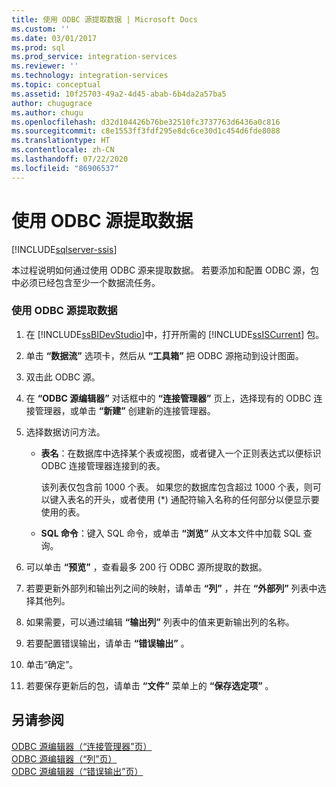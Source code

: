 ```yaml
---
title: 使用 ODBC 源提取数据 | Microsoft Docs
ms.custom: ''
ms.date: 03/01/2017
ms.prod: sql
ms.prod_service: integration-services
ms.reviewer: ''
ms.technology: integration-services
ms.topic: conceptual
ms.assetid: 10f25703-49a2-4d45-abab-6b4da2a57ba5
author: chugugrace
ms.author: chugu
ms.openlocfilehash: d32d104426b76be32510fc3737763d6436a0c816
ms.sourcegitcommit: c8e1553ff3fdf295e8dc6ce30d1c454d6fde8088
ms.translationtype: HT
ms.contentlocale: zh-CN
ms.lasthandoff: 07/22/2020
ms.locfileid: "86906537"
---
```

# <a name="extract-data-by-using-the-odbc-source"></a>使用 ODBC 源提取数据

[!INCLUDE[sqlserver-ssis](../../includes/applies-to-version/sqlserver-ssis.md)]


  本过程说明如何通过使用 ODBC 源来提取数据。 若要添加和配置 ODBC 源，包中必须已经包含至少一个数据流任务。  
  
### <a name="to-extract-data-using-an-odbc-source"></a>使用 ODBC 源提取数据  
  
1.  在 [!INCLUDE[ssBIDevStudio](../../includes/ssbidevstudio-md.md)]中，打开所需的 [!INCLUDE[ssISCurrent](../../includes/ssiscurrent-md.md)] 包。  
  
2.  单击 **“数据流”** 选项卡，然后从 **“工具箱”** 把 ODBC 源拖动到设计图面。  
  
3.  双击此 ODBC 源。  
  
4.  在 **“ODBC 源编辑器”** 对话框中的 **“连接管理器”** 页上，选择现有的 ODBC 连接管理器，或单击 **“新建”** 创建新的连接管理器。  
  
5.  选择数据访问方法。  
  
    -   **表名**：在数据库中选择某个表或视图，或者键入一个正则表达式以便标识 ODBC 连接管理器连接到的表。  
  
         该列表仅包含前 1000 个表。 如果您的数据库包含超过 1000 个表，则可以键入表名的开头，或者使用 (*) 通配符输入名称的任何部分以便显示要使用的表。  
  
    -   **SQL 命令**：键入 SQL 命令，或单击 **“浏览”** 从文本文件中加载 SQL 查询。  
  
6.  可以单击 **“预览”** ，查看最多 200 行 ODBC 源所提取的数据。  
  
7.  若要更新外部列和输出列之间的映射，请单击 **“列”** ，并在 **“外部列”** 列表中选择其他列。  
  
8.  如果需要，可以通过编辑 **“输出列”** 列表中的值来更新输出列的名称。  
  
9. 若要配置错误输出，请单击 **“错误输出”** 。  
  
10. 单击“确定”。   
  
11. 若要保存更新后的包，请单击 **“文件”** 菜单上的 **“保存选定项”** 。  
  
## <a name="see-also"></a>另请参阅  
 [ODBC 源编辑器（“连接管理器”页）](../../integration-services/data-flow/odbc-source-editor-connection-manager-page.md)   
 [ODBC 源编辑器（“列”页）](../../integration-services/data-flow/odbc-source-editor-columns-page.md)   
 [ODBC 源编辑器（“错误输出”页）](../../integration-services/data-flow/odbc-source-editor-error-output-page.md)  
  
  
